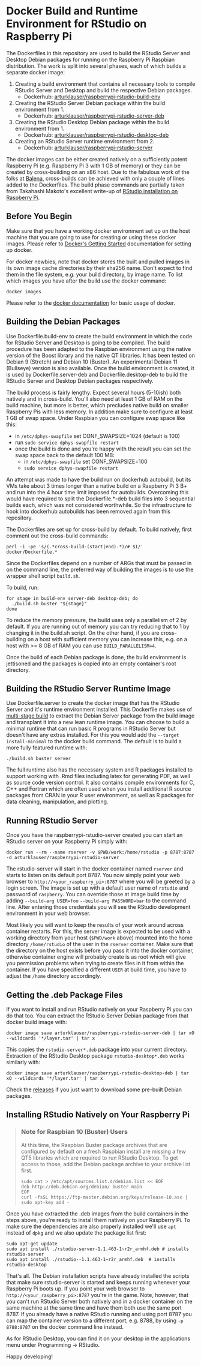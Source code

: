 # Docker Build and Runtime Environment for RStudio on Raspberry Pi

The Dockerfiles in this repository are used to build the RStudio Server and
Desktop Debian packages for running on the Raspberry Pi Raspbian
distribution. The work is split into several phases, each of which builds a
separate docker image:
  1. Creating a build environment that contains all necessary tools to compile
     RStudio Server and Desktop and build the respective Debian packages.
     * Dockerhub: [arturklauser/raspberrypi-rstudio-build-env](https://hub.docker.com/r/arturklauser/raspberrypi-rstudio-build-env)
  2. Creating the RStudio Server Debian package within the build environment
     from 1.
     * Dockerhub: [arturklauser/raspberrypi-rstudio-server-deb](https://hub.docker.com/r/arturklauser/raspberrypi-rstudio-server-deb)
  3. Creating the RStudio Desktop Debian package within the build environment
     from 1.
     * Dockerhub: [arturklauser/raspberrypi-rstudio-desktop-deb](https://hub.docker.com/r/arturklauser/raspberrypi-rstudio-desktop-deb)
  4. Creating an RStudio Server runtime environment from 2.
     * Dockerhub: [arturklauser/raspberrypi-rstudio-server](https://hub.docker.com/r/arturklauser/raspberrypi-rstudio-server)

The docker images can be either created natively on a sufficiently potent
Raspberry Pi (e.g. Raspberry Pi 3 with 1 GB of memory) or they can be created
by cross-building on an x86 host. Due to the fabulous work of the folks at
[Balena](https://www.balena.io/docs/reference/base-images/base-images/),
cross-builds can be achieved with only a couple of lines added to the
Dockerfiles. The build phase commands are partially taken from Takahashi
Makoto's excellent write-up of [RStudio installation on Raspberry
Pi](http://herb.h.kobe-u.ac.jp/raspiinfo/rstudio_en.html).

## Before You Begin
Make sure that you have a working docker environment set up on the host machine
that you are going to use for creating or using these docker images. Please
refer to [Docker's Getting Started](https://docs.docker.com/get-started/)
documentation for setting up docker.

For docker newbies, note that docker stores the built and pulled images in its
own image cache directories by their sha256 name. Don't expect to find them in
the file system, e.g. your build directory, by image name. To list which images
you have after the build use the docker command:
```
docker images
```
Please refer to the
[docker documentation](https://docs.docker.com/engine/reference/commandline/docker/)
for basic usage of docker.

## Building the Debian Packages
Use Dockerfile.build-env to create the build environment in which the code for
RStudio Server and Desktop is going to be compiled. The build procedure has
been adapted to the Raspbian environment using the native version of the Boost
library and the native QT libraries. It has been tested on Debian 9 (Stretch)
and  Debian 10 (Buster). An experimental Debian 11 (Bullseye) version is also
available. Once the build environment is created, it is used by
Dockerfile.server-deb and Dockerfile.desktop-deb to build the RStudio Server and
Desktop Debian packages respectively.

The build process is fairly lengthy. Expect several hours (5-10ish) both
natively and in cross-build. You'll also need at least 1 GB of RAM on the build
machine, but more is better, which precludes native build on smaller Raspberry
Pis with less memory. In addition make sure to configure at least 1 GB of swap
space. Under Raspbian you can configure swap space like this:
  * in `/etc/dphys-swapfile` set CONF_SWAPSIZE=1024 (default is 100)
  * run `sudo service dphys-swapfile restart`
  * once the build is done and you're happy with the result you can set
    the swap space back to the default 100 MB:
    * in `/etc/dphys-swapfile` set CONF_SWAPSIZE=100
    * `sudo service dphys-swapfile restart`

An attempt was made to have the build run on dockerhub autobuild, but its VMs
take about 3 times longer than a native build on a Raspberry Pi 3 B+ and run
into the 4 hour time limit imposed for autobuilds. Overcoming this would have
required to split the Dockerfile.\*\-deb build files into 3 sequential builds
each, which was not considered worthwhile. So the infrastructure to hook into
dockerhub autobuilds has been removed again from this repository.

The Dockerfiles are set up for cross-build by default. To build natively, first
comment out the cross-build commands:
```
perl -i -pe 's/(.*cross-build-(start|end).*)/# $1/' docker/Dockerfile.*
```

Since the Dockerfiles depend on a number of ARGs that must be passed in on the
command line, the preferred way of building the images is to use the wrapper
shell script `build.sh`.

To build, run:
```
for stage in build-env server-deb desktop-deb; do
  ./build.sh buster "${stage}"
done
```

To reduce the memory pressure, the build uses only a parallelism of 2 by
default. If you are running out of memory you can try reducing that to 1 by
changing it in the build.sh script. On the other hand, if you are cross-building
on a host with sufficient memory you can increase this, e.g. on a host with >= 8
GB of RAM you can use `BUILD_PARALLELISM=4`.

Once the build of each Debian package is done, the build environment is
jettisoned and the packages is copied into an empty container's root directory.

## Building the RStudio Server Runtime Image
Use Dockerfile.server to create the docker image that has the RStudio Server
and it's runtime environment installed. This Dockerfile makes use of
[multi-stage
build](https://docs.docker.com/develop/develop-images/multistage-build/) to
extract the Debian Server package from the build image and transplant it into a
new lean runtime image. You can choose to build a minimal runtime that can run
basic R programs in RStudio Server but doesn't have any extras installed. For
this you would add the `--target install-minimal` to the docker build command.
The default is to build a more fully featured runtime with:
```
./build.sh buster server
```
The full runtime also has the necessary system and R packages installed to
support working with .Rmd files including latex for generating PDF, as well as
source code version control. It also contains compile environments for C, C++
and Fortran which are often used when you install additional R source packages
from CRAN in your R user environment, as well as R packages for data cleaning,
manipulation, and plotting.

## Running RStudio Server
Once you have the raspberrypi-rstudio-server created you can start an RStudio
server on your Raspberry Pi simply with:
```
docker run --rm --name rserver -v $PWD/work:/home/rstudio -p 8787:8787 -d arturklauser/raspberrypi-rstudio-server
```
The rstudio-server will start in the docker container named `rserver` and
starts to listen on its default port 8787. You now simply point your web
browser to `http://<your_raspberry_pi>:8787` where you will be greeted by a
login screen.  The image is set up with a default user name of `rstudio` and
password of `raspberry`. You can override those at image build time by adding
`--build-arg USER=foo` `--build-arg PASSWORD=bar` to the command line. After
entering those credentials you will see the RStudio development environment in
your web browser.

Most likely you will want to keep the results of your work around across
container restarts. For this, the server image is expected to be used with a
working directory from your host (`$PWD/work` above) mounted into the home
directory `/home/rstudio` of the user in the `rserver` container. Make sure that
the directory on the host exists before you pass it into the docker container,
otherwise container engine will probably create is as root which will give you
permission problems when trying to create files in it from within the container.
If you have specified a different `USER` at build time, you have to adjust the
`/home` directory accordingly.

## Getting the .deb Package Files
If you want to install and run RStudio natively on your Raspberry Pi you can do
that too. You can extract the RStudio Server Debian package from that docker
build image with:
```
docker image save arturklauser/raspberrypi-rstudio-server-deb | tar xO --wildcards '*/layer.tar' | tar x
```
This copies the `rstudio-server*.deb` package into your current directory.
Extraction of the RStudio Desktop package `rstudio-desktop*.deb` works
similarly with:
```
docker image save arturklauser/raspberrypi-rstudio-desktop-deb | tar xO --wildcards '*/layer.tar' | tar x
```
Check the [releases](https://github.com/ArturKlauser/raspberrypi-rstudio/releases)
if you just want to download some pre-built Debian packages.

## Installing RStudio Natively on Your Raspberry Pi

> ### Note for Raspbian 10 (Buster) Users
> At this time, the Raspbian Buster package archives that are configured by
> default on a fresh Raspbian install are missing a few QT5 libraries which are
> required to run RStudio Desktop. To get access to those, add the Debian package
> archive to your archive list first.
> ```
> sudo cat > /etc/apt/sources.list.d/debian.list << EOF
> deb http://deb.debian.org/debian/ buster main
> EOF
> curl -fsSL https://ftp-master.debian.org/keys/release-10.asc | sudo apt-key add -
> ```

Once you have extracted the .deb images from the build containers in the steps
above, you're ready to install them natively on your Raspberry Pi. To make sure
the dependencies are also properly installed we'll use `apt` instead of `dpkg`
and we also update the package list first:
```
sudo apt-get update
sudo apt install ./rstudio-server-1.1.463-1~r2r_armhf.deb # installs rstudio-server
sudo apt install ./rstudio--1.1.463-1~r2r_armhf.deb  # installs rstudio-desktop
```
That's all. The Debian installation scripts have already installed the scripts
that make sure rstudio-server is started and keeps running whenever your
Raspberry Pi boots up. If you point your web browser to
`http://<your_raspberry_pi>:8787` you're in the game. Note, however, that you
can't run RStudio Server both natively and in a docker container on the same
machine at the same time and have them both use the same port 8787. If you
already have a native RStudio running and using port 8787 you can map the
container version to a different port, e.g. 8788, by using `-p 8788:8787` on
the docker command line instead.

As for RStudio Desktop, you can find it on your desktop in the applications
menu under Programming -> RStudio.

Happy developing!
